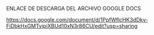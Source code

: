 

ENLACE DE DESCARGA DEL ARCHIVO GOOGLE DOCS

https://docs.google.com/document/d/1PpfWflcHK3dDky-FiDbkHxGMTvipiXBUd10xN3r86CU/edit?usp=sharing